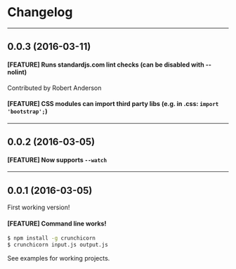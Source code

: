 # Changelog

---

## 0.0.3 (2016-03-11)

#### [FEATURE] Runs standardjs.com lint checks (can be disabled with --nolint)

Contributed by Robert Anderson

#### [FEATURE] CSS modules can import third party libs (e.g. in .css: `import 'bootstrap';`)

---

## 0.0.2 (2016-03-05)

#### [FEATURE] Now supports `--watch`

---

## 0.0.1 (2016-03-05)

First working version!

#### [FEATURE] Command line works!

```bash
$ npm install -g crunchicorn
$ crunchicorn input.js output.js
```

See examples for working projects.
